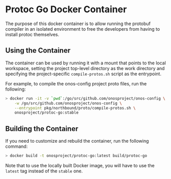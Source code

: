 <!--
SPDX-FileCopyrightText: 2020-present Open Networking Foundation <info@opennetworking.org>
SPDX-License-Identifier: Apache-2.0
-->

# Protoc Go Docker Container
The purpose of this docker container is to allow running the protobuf compiler in an 
isolated environment to free the developers from having to install protoc themselves.

## Using the Container
The container can be used by running it with a mount that points to the local workspace,
setting the project top-level directory as the work directory and specifying the 
project-specific `compile-protos.sh` script as the entrypoint.

For example, to compile the onos-config project proto files, run the following:

```bash
> docker run -it -v `pwd`:/go/src/github.com/onosproject/onos-config \
    -w /go/src/github.com/onosproject/onos-config \
    --entrypoint pkg/northbound/proto/compile-protos.sh \
    onosproject/protoc-go:stable 
```

## Building the Container
If you need to customize and rebuild the container, run the following command:

```bash
> docker build -t onosproject/protoc-go:latest build/protoc-go
```

Note that to use the locally built Docker image, you will have to use the `latest` 
tag instead of the `stable` one.
